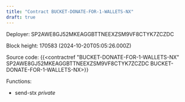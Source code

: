 ```yaml
---
title: "Contract BUCKET-DONATE-FOR-1-WALLETS-NX"
draft: true
---
```

Deployer: SP2AWE8GJ52MKEAGGBTTNEEXZSM9VF8CTYK7ZCZDC


 



Block height: 170583 (2024-10-20T05:05:26.000Z)

Source code: {{<contractref "BUCKET-DONATE-FOR-1-WALLETS-NX" SP2AWE8GJ52MKEAGGBTTNEEXZSM9VF8CTYK7ZCZDC BUCKET-DONATE-FOR-1-WALLETS-NX>}}

Functions:

* send-stx _private_
